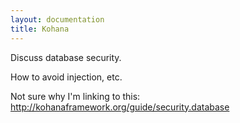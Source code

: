 ```yaml
---
layout: documentation
title: Kohana
---
```

Discuss database security.

How to avoid injection, etc.

Not sure why I'm linking to this: <http://kohanaframework.org/guide/security.database>